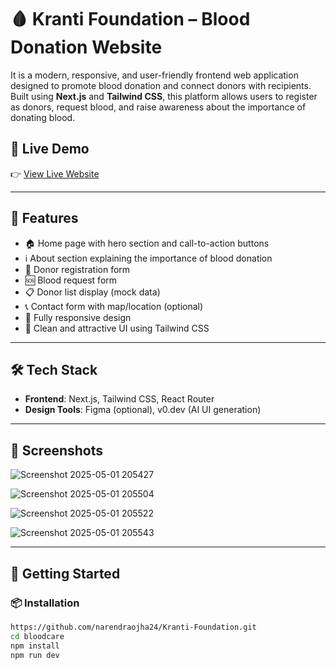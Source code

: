 # 🩸 Kranti Foundation – Blood Donation Website

It is a modern, responsive, and user-friendly frontend web application designed to promote blood donation and connect donors with recipients. Built using **Next.js** and **Tailwind CSS**, this platform allows users to register as donors, request blood, and raise awareness about the importance of donating blood.

## 🔗 Live Demo

👉 [View Live Website](https://kranti-foundation.vercel.app/)

---

## 📌 Features

- 🏠 Home page with hero section and call-to-action buttons  
- ℹ️ About section explaining the importance of blood donation  
- 📝 Donor registration form  
- 🆘 Blood request form  
- 📋 Donor list display (mock data)  
- 📞 Contact form with map/location (optional)  
- 📱 Fully responsive design  
- 🎨 Clean and attractive UI using Tailwind CSS

---

## 🛠️ Tech Stack

- **Frontend**: Next.js, Tailwind CSS, React Router  
- **Design Tools**: Figma (optional), v0.dev (AI UI generation)

---

## 📸 Screenshots

![Screenshot 2025-05-01 205427](https://github.com/user-attachments/assets/bcb5b0e9-3439-49aa-a3ac-63d069d2ea6a)

![Screenshot 2025-05-01 205504](https://github.com/user-attachments/assets/62746be0-a0f3-4cfb-b6a3-431bec5b1605)

![Screenshot 2025-05-01 205522](https://github.com/user-attachments/assets/c9235a87-c642-4613-a44d-a38ffd442b98)

![Screenshot 2025-05-01 205543](https://github.com/user-attachments/assets/86af74d4-610b-41f4-9982-12b26ecf63e7)

---

## 🚀 Getting Started

### 📦 Installation

```bash
https://github.com/narendraojha24/Kranti-Foundation.git
cd bloodcare
npm install
npm run dev
